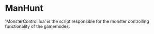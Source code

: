 # ManHunt
'MonsterControl.lua' is the script responsible for the monster controlling functionality of the gamemodes.
